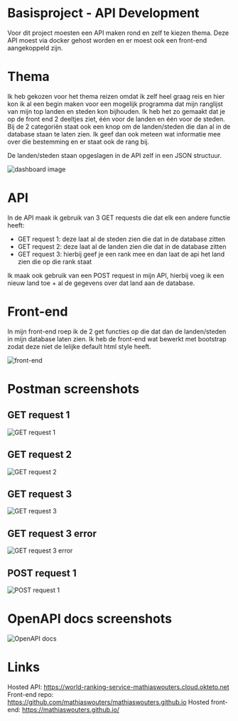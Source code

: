 # Basisproject - API Development

Voor dit project moesten een API maken rond en zelf te kiezen thema. Deze API moest via docker gehost worden en er moest ook een front-end aangekoppeld zijn.

# Thema

Ik heb gekozen voor het thema reizen omdat ik zelf heel graag reis en hier kon ik al een begin maken voor een mogelijk programma dat mijn ranglijst van mijn top landen en steden kon bijhouden. Ik heb het zo gemaakt dat je op de front end 2 deeltjes ziet, één voor de landen en één voor de steden. Bij de 2 categoriën staat ook een knop om de landen/steden die dan al in de database staan te laten zien. Ik geef dan ook meteen wat informatie mee over die bestemming en er staat ook de rang bij.

De landen/steden staan opgeslagen in de API zelf in een JSON structuur.

![dashboard image](./img/dashboard.png)

# API

In de API maak ik gebruik van 3 GET requests die dat elk een andere functie heeft:

- GET request 1: deze laat al de steden zien die dat in de database zitten
- GET request 2: deze laat al de landen zien die dat in de database zitten
- GET request 3: hierbij geef je een rank mee en dan laat de api het land zien die op die rank staat

Ik maak ook gebruik van een POST request in mijn API, hierbij voeg ik een nieuw land toe + al de gegevens over dat land aan de database.

# Front-end

In mijn front-end roep ik de 2 get functies op die dat dan de landen/steden in mijn database laten zien. Ik heb de front-end wat bewerkt met bootstrap zodat deze niet de lelijke default html style heeft.

![front-end](./img/front-end.png)

# Postman screenshots

## GET request 1

![GET request 1](./img/get_request_1.png)

## GET request 2

![GET request 2](./img/get_request_2.png)

## GET request 3

![GET request 3](./img/get_request_3.png)

## GET request 3 error

![GET request 3 error](./img/get_request_3_error.png)

## POST request 1

![POST request 1](./img/post_request_1.png)

# OpenAPI docs screenshots

![OpenAPI docs](./img/openAPI_docs.png)

# Links

Hosted API: https://world-ranking-service-mathiaswouters.cloud.okteto.net
Front-end repo: https://github.com/mathiaswouters/mathiaswouters.github.io
Hosted front-end: https://mathiaswouters.github.io/
